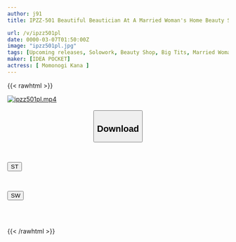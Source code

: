 ```yaml
---
author: j91
title: IPZZ-501 Beautiful Beautician At A Married Woman's Home Beauty Salon, Kana Momonogi, Is Made To Cum Over And Over Again By Her Ugly Neighbor's Insatiable Cock

url: /v/ipzz501pl
date: 0000-03-07T01:50:00Z
image: "ipzz501pl.jpg"
tags: [Upcoming releases, Solowork, Beauty Shop, Big Tits, Married Woman, Cuckold	]
maker: [IDEA POCKET]
actress: [ Momonogi Kana ]
---
```



{{< rawhtml >}}

<div class="video" data-videoid="pending_link.html">
    <a href="javascript:;">
        <img src="/v/ipzz501pl/ipzz501pl.jpg" width="WIDTH" height="HEIGHT" alt="ipzz501pl.mp4" loading="lazy">
    </a>
</div>

<script type="text/javascript" src="https://j91.asia/asset/on-demand-pend.js"></script>

<br>
  <link rel="stylesheet" href="https://j91.asia/asset/bs5.css">
  
  <center>
  <button class="btn btn-primary" type="button" data-bs-toggle="collapse" data-bs-target=".multi-collapse" aria-expanded="false" aria-controls="multiCollapseExample1 multiCollapseExample2"><h2>Download</h2></button></center>
</p>
<div class="row">
  <div class="col">
    <div class="collapse multi-collapse" id="multiCollapseExample1">
      <div class="card card-body">
	      	      <br>
<div class="buttons">  
<p><a href="https://j91.asia/pending_link.html" target="_blank"><button class="btn-hover color-3"><i class="fa fa-download"></i> ST</button></a></p></div>
    </div>
  </div>
</div>
  <div class="col">
    <div class="collapse multi-collapse" id="multiCollapseExample2">
      <div class="card card-body">
	      <br>
<div class="buttons">
<p><a href="https://j91.asia/pending_link.html" target="_blank"><button class="btn-hover color-2"><i class="fa fa-download"></i> SW</button></a></p></div>
<br><br>
      </div>
    </div>
  </div>
</div>

{{< /rawhtml >}}